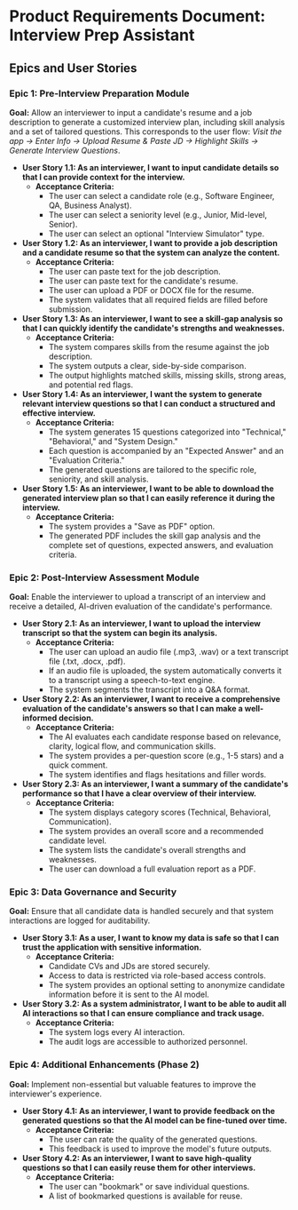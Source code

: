 # **Product Requirements Document: Interview Prep Assistant**

## **Epics and User Stories**

### **Epic 1: Pre-Interview Preparation Module**

**Goal:** Allow an interviewer to input a candidate's resume and a job description to generate a customized interview plan, including skill analysis and a set of tailored questions. This corresponds to the user flow: *Visit the app \-\> Enter Info \-\> Upload Resume & Paste JD \-\> Highlight Skills \-\> Generate Interview Questions*.

* **User Story 1.1: As an interviewer, I want to input candidate details so that I can provide context for the interview.**  
  * **Acceptance Criteria:**  
    * The user can select a candidate role (e.g., Software Engineer, QA, Business Analyst).  
    * The user can select a seniority level (e.g., Junior, Mid-level, Senior).  
    * The user can select an optional "Interview Simulator" type.  
* **User Story 1.2: As an interviewer, I want to provide a job description and a candidate resume so that the system can analyze the content.**  
  * **Acceptance Criteria:**  
    * The user can paste text for the job description.  
    * The user can paste text for the candidate's resume.  
    * The user can upload a PDF or DOCX file for the resume.  
    * The system validates that all required fields are filled before submission.  
* **User Story 1.3: As an interviewer, I want to see a skill-gap analysis so that I can quickly identify the candidate's strengths and weaknesses.**  
  * **Acceptance Criteria:**  
    * The system compares skills from the resume against the job description.  
    * The system outputs a clear, side-by-side comparison.  
    * The output highlights matched skills, missing skills, strong areas, and potential red flags.  
* **User Story 1.4: As an interviewer, I want the system to generate relevant interview questions so that I can conduct a structured and effective interview.**  
  * **Acceptance Criteria:**  
    * The system generates 15 questions categorized into "Technical," "Behavioral," and "System Design."  
    * Each question is accompanied by an "Expected Answer" and an "Evaluation Criteria."  
    * The generated questions are tailored to the specific role, seniority, and skill analysis.  
* **User Story 1.5: As an interviewer, I want to be able to download the generated interview plan so that I can easily reference it during the interview.**  
  * **Acceptance Criteria:**  
    * The system provides a "Save as PDF" option.  
    * The generated PDF includes the skill gap analysis and the complete set of questions, expected answers, and evaluation criteria.

### **Epic 2: Post-Interview Assessment Module**

**Goal:** Enable the interviewer to upload a transcript of an interview and receive a detailed, AI-driven evaluation of the candidate's performance.

* **User Story 2.1: As an interviewer, I want to upload the interview transcript so that the system can begin its analysis.**  
  * **Acceptance Criteria:**  
    * The user can upload an audio file (.mp3, .wav) or a text transcript file (.txt, .docx, .pdf).  
    * If an audio file is uploaded, the system automatically converts it to a transcript using a speech-to-text engine.  
    * The system segments the transcript into a Q\&A format.  
* **User Story 2.2: As an interviewer, I want to receive a comprehensive evaluation of the candidate's answers so that I can make a well-informed decision.**  
  * **Acceptance Criteria:**  
    * The AI evaluates each candidate response based on relevance, clarity, logical flow, and communication skills.  
    * The system provides a per-question score (e.g., 1-5 stars) and a quick comment.  
    * The system identifies and flags hesitations and filler words.  
* **User Story 2.3: As an interviewer, I want a summary of the candidate's performance so that I have a clear overview of their interview.**  
  * **Acceptance Criteria:**  
    * The system displays category scores (Technical, Behavioral, Communication).  
    * The system provides an overall score and a recommended candidate level.  
    * The system lists the candidate's overall strengths and weaknesses.  
    * The user can download a full evaluation report as a PDF.

### **Epic 3: Data Governance and Security**

**Goal:** Ensure that all candidate data is handled securely and that system interactions are logged for auditability.

* **User Story 3.1: As a user, I want to know my data is safe so that I can trust the application with sensitive information.**  
  * **Acceptance Criteria:**  
    * Candidate CVs and JDs are stored securely.  
    * Access to data is restricted via role-based access controls.  
    * The system provides an optional setting to anonymize candidate information before it is sent to the AI model.  
* **User Story 3.2: As a system administrator, I want to be able to audit all AI interactions so that I can ensure compliance and track usage.**  
  * **Acceptance Criteria:**  
    * The system logs every AI interaction.  
    * The audit logs are accessible to authorized personnel.

### **Epic 4: Additional Enhancements (Phase 2\)**

**Goal:** Implement non-essential but valuable features to improve the interviewer's experience.

* **User Story 4.1: As an interviewer, I want to provide feedback on the generated questions so that the AI model can be fine-tuned over time.**  
  * **Acceptance Criteria:**  
    * The user can rate the quality of the generated questions.  
    * This feedback is used to improve the model's future outputs.  
* **User Story 4.2: As an interviewer, I want to save high-quality questions so that I can easily reuse them for other interviews.**  
  * **Acceptance Criteria:**  
    * The user can "bookmark" or save individual questions.  
    * A list of bookmarked questions is available for reuse.